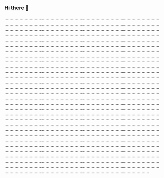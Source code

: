 ### Hi there 👋

................................................................................................................................................................................................................................................................................................................................................................................................................................................................................................................................................................................................................................................................................................................................................................................................................................................................................................................................................................................................................................................................................................................................................................................................................................................................................................................................................................................................................................................................................................................................................................................................................................................................................................................................................................................................................................................................................................................................................................................................................................................................................................................................................................................................................................................................................................................................................................................................................................................................................................................................................................................................................................................................................................................................................................................................................................................................................................................................................................................................................................................................................................................................................................................................................................................................................................................................................................................................................................................................................................................................................................................................................................................................................................................................................................................................................................................................